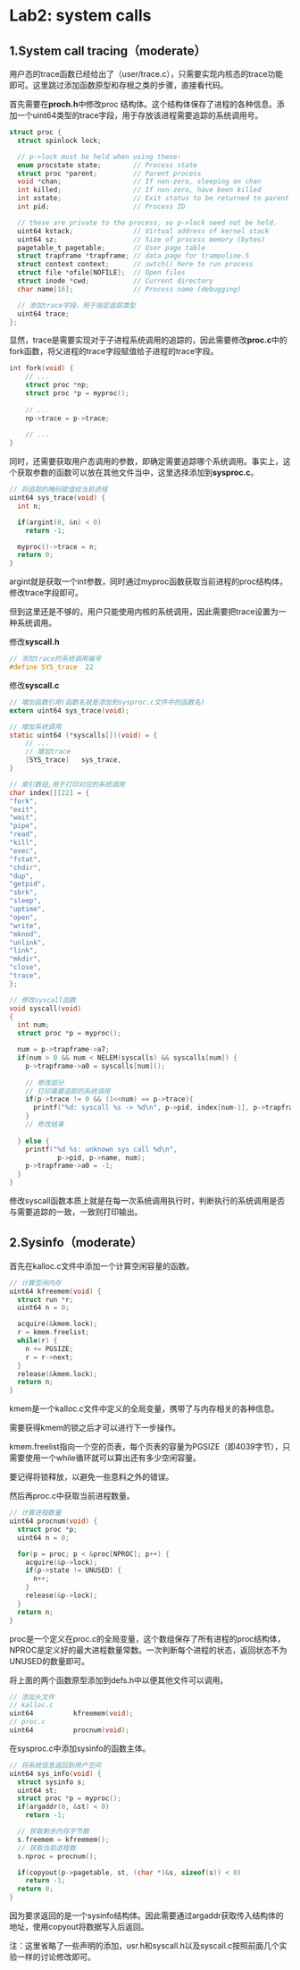 # Lab2: system calls

## 1.System call tracing（moderate）

用户态的trace函数已经给出了（user/trace.c），只需要实现内核态的trace功能即可。这里跳过添加函数原型和存根之类的步骤，直接看代码。

首先需要在**proch.h**中修改proc 结构体。这个结构体保存了进程的各种信息。添加一个uint64类型的trace字段，用于存放该进程需要追踪的系统调用号。

```c
struct proc {
  struct spinlock lock;

  // p->lock must be held when using these:
  enum procstate state;        // Process state
  struct proc *parent;         // Parent process
  void *chan;                  // If non-zero, sleeping on chan
  int killed;                  // If non-zero, have been killed
  int xstate;                  // Exit status to be returned to parent's wait
  int pid;                     // Process ID

  // these are private to the process, so p->lock need not be held.
  uint64 kstack;               // Virtual address of kernel stack
  uint64 sz;                   // Size of process memory (bytes)
  pagetable_t pagetable;       // User page table
  struct trapframe *trapframe; // data page for trampoline.S
  struct context context;      // swtch() here to run process
  struct file *ofile[NOFILE];  // Open files
  struct inode *cwd;           // Current directory
  char name[16];               // Process name (debugging)

  // 添加trace字段，用于指定追踪类型
  uint64 trace;
};
```

显然，trace是需要实现对于子进程系统调用的追踪的，因此需要修改**proc.c**中的fork函数，将父进程的trace字段赋值给子进程的trace字段。

```c
int fork(void) {
    // ...
    struct proc *np;
    struct proc *p = myproc();
    
    // ...
    np->trace = p->trace;
    
    // ...
}
```

同时，还需要获取用户态调用的参数，即确定需要追踪哪个系统调用。事实上，这个获取参数的函数可以放在其他文件当中，这里选择添加到**sysproc.c**。

```c
// 将追踪的掩码赋值给当前进程
uint64 sys_trace(void) {
  int n;

  if(argint(0, &n) < 0)
    return -1;

  myproc()->trace = n;
  return 0;
}
```

argint就是获取一个int参数，同时通过myproc函数获取当前进程的proc结构体，修改trace字段即可。

但到这里还是不够的，用户只能使用内核的系统调用，因此需要把trace设置为一种系统调用。

修改**syscall.h**

```c
// 添加trace的系统调用编号
#define SYS_trace  22
```

修改**syscall.c**

```c
// 增加函数引用(函数名就是添加到sysproc.c文件中的函数名)
extern uint64 sys_trace(void);

// 增加系统调用
static uint64 (*syscalls[])(void) = {
    // ... 
    // 增加trace
	[SYS_trace]   sys_trace,
}

// 索引数组,用于打印对应的系统调用
char index[][22] = {
"fork",
"exit",
"wait",
"pipe",
"read",
"kill",
"exec",
"fstat",
"chdir",
"dup",
"getpid",
"sbrk",
"sleep",
"uptime",
"open",
"write",
"mknod",
"unlink",
"link",
"mkdir",
"close",
"trace",
};

// 修改syscall函数
void syscall(void)
{
  int num;
  struct proc *p = myproc();

  num = p->trapframe->a7;
  if(num > 0 && num < NELEM(syscalls) && syscalls[num]) {
    p->trapframe->a0 = syscalls[num]();
    
    // 修改部分
    // 打印需要追踪的系统调用
    if(p->trace != 0 && (1<<num) == p->trace){
      printf("%d: syscall %s -> %d\n", p->pid, index[num-1], p->trapframe->a0);
    }
    // 修改结束
    
  } else {
    printf("%d %s: unknown sys call %d\n",
            p->pid, p->name, num);
    p->trapframe->a0 = -1;
  }
}
```

修改syscall函数本质上就是在每一次系统调用执行时，判断执行的系统调用是否与需要追踪的一致，一致则打印输出。

## 2.Sysinfo（moderate）

首先在kalloc.c文件中添加一个计算空闲容量的函数。

```c
// 计算空闲内存
uint64 kfreemem(void) {
  struct run *r;
  uint64 n = 0;

  acquire(&kmem.lock);
  r = kmem.freelist;
  while(r) {
    n += PGSIZE;
    r = r->next;
  }
  release(&kmem.lock);
  return n;
}
```

kmem是一个kalloc.c文件中定义的全局变量，携带了与内存相关的各种信息。

需要获得kmem的锁之后才可以进行下一步操作。

kmem.freelist指向一个空的页表，每个页表的容量为PGSIZE（即4039字节），只需要使用一个while循环就可以算出还有多少空闲容量。

要记得将锁释放，以避免一些意料之外的错误。

然后再proc.c中获取当前进程数量。

```c
// 计算进程数量
uint64 procnum(void) {
  struct proc *p;
  uint64 n = 0;

  for(p = proc; p < &proc[NPROC]; p++) {
    acquire(&p->lock);
    if(p->state != UNUSED) {
      n++;
    }
    release(&p->lock);
  }
  return n;
}
```

proc是一个定义在proc.c的全局变量，这个数组保存了所有进程的proc结构体，NPROC是定义好的最大进程数量常数。一次判断每个进程的状态，返回状态不为UNUSED的数量即可。

将上面的两个函数原型添加到defs.h中以便其他文件可以调用。

```c
// 添加头文件
// kalloc.c
uint64          kfreemem(void);
// proc.c
uint64          procnum(void);
```

在sysproc.c中添加sysinfo的函数主体。

```c
// 将系统信息返回到用户空间
uint64 sys_info(void) {
  struct sysinfo s;
  uint64 st;
  struct proc *p = myproc();
  if(argaddr(0, &st) < 0)
    return -1;

  // 获取剩余内存字节数
  s.freemem = kfreemem();
  // 获取当前进程数
  s.nproc = procnum();

  if(copyout(p->pagetable, st, (char *)&s, sizeof(s)) < 0)
    return -1;
  return 0;
}
```

因为要求返回的是一个sysinfo结构体。因此需要通过argaddr获取传入结构体的地址，使用copyout将数据写入后返回。

注：这里省略了一些声明的添加，usr.h和syscall.h以及syscall.c按照前面几个实验一样的讨论修改即可。